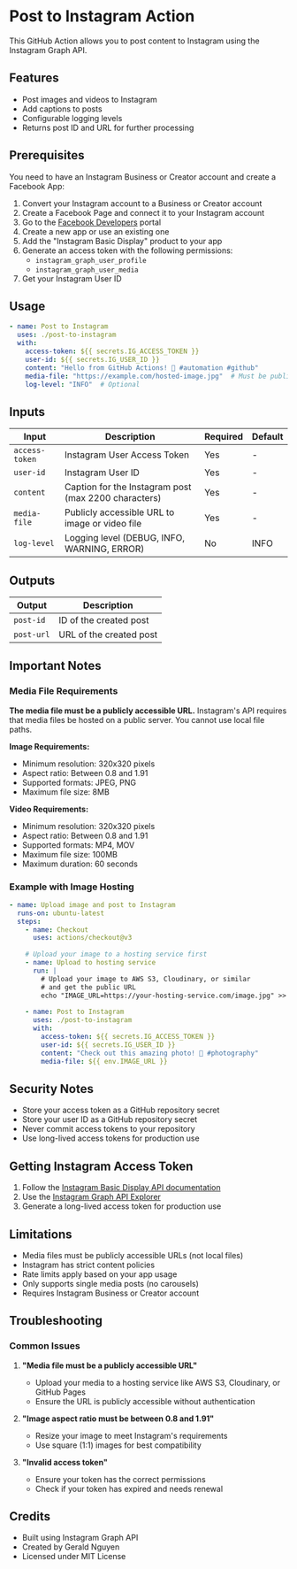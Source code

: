 # Post to Instagram Action

This GitHub Action allows you to post content to Instagram using the Instagram Graph API.

## Features

- Post images and videos to Instagram
- Add captions to posts
- Configurable logging levels
- Returns post ID and URL for further processing

## Prerequisites

You need to have an Instagram Business or Creator account and create a Facebook App:

1. Convert your Instagram account to a Business or Creator account
2. Create a Facebook Page and connect it to your Instagram account
3. Go to the [Facebook Developers](https://developers.facebook.com/) portal
4. Create a new app or use an existing one
5. Add the "Instagram Basic Display" product to your app
6. Generate an access token with the following permissions:
   - `instagram_graph_user_profile`
   - `instagram_graph_user_media`
7. Get your Instagram User ID

## Usage

```yaml
- name: Post to Instagram
  uses: ./post-to-instagram
  with:
    access-token: ${{ secrets.IG_ACCESS_TOKEN }}
    user-id: ${{ secrets.IG_USER_ID }}
    content: "Hello from GitHub Actions! 🚀 #automation #github"
    media-file: "https://example.com/hosted-image.jpg"  # Must be publicly accessible URL
    log-level: "INFO"  # Optional
```

## Inputs

| Input | Description | Required | Default |
|-------|-------------|----------|---------|
| `access-token` | Instagram User Access Token | Yes | - |
| `user-id` | Instagram User ID | Yes | - |
| `content` | Caption for the Instagram post (max 2200 characters) | Yes | - |
| `media-file` | Publicly accessible URL to image or video file | Yes | - |
| `log-level` | Logging level (DEBUG, INFO, WARNING, ERROR) | No | INFO |

## Outputs

| Output | Description |
|--------|-------------|
| `post-id` | ID of the created post |
| `post-url` | URL of the created post |

## Important Notes

### Media File Requirements

**The media file must be a publicly accessible URL.** Instagram's API requires that media files be hosted on a public server. You cannot use local file paths.

**Image Requirements:**
- Minimum resolution: 320x320 pixels
- Aspect ratio: Between 0.8 and 1.91
- Supported formats: JPEG, PNG
- Maximum file size: 8MB

**Video Requirements:**
- Minimum resolution: 320x320 pixels
- Aspect ratio: Between 0.8 and 1.91
- Supported formats: MP4, MOV
- Maximum file size: 100MB
- Maximum duration: 60 seconds

### Example with Image Hosting

```yaml
- name: Upload image and post to Instagram
  runs-on: ubuntu-latest
  steps:
    - name: Checkout
      uses: actions/checkout@v3
    
    # Upload your image to a hosting service first
    - name: Upload to hosting service
      run: |
        # Upload your image to AWS S3, Cloudinary, or similar
        # and get the public URL
        echo "IMAGE_URL=https://your-hosting-service.com/image.jpg" >> $GITHUB_ENV
    
    - name: Post to Instagram
      uses: ./post-to-instagram
      with:
        access-token: ${{ secrets.IG_ACCESS_TOKEN }}
        user-id: ${{ secrets.IG_USER_ID }}
        content: "Check out this amazing photo! 📸 #photography"
        media-file: ${{ env.IMAGE_URL }}
```

## Security Notes

- Store your access token as a GitHub repository secret
- Store your user ID as a GitHub repository secret
- Never commit access tokens to your repository
- Use long-lived access tokens for production use

## Getting Instagram Access Token

1. Follow the [Instagram Basic Display API documentation](https://developers.facebook.com/docs/instagram-basic-display-api/getting-started)
2. Use the [Instagram Graph API Explorer](https://developers.facebook.com/tools/explorer/)
3. Generate a long-lived access token for production use

## Limitations

- Media files must be publicly accessible URLs (not local files)
- Instagram has strict content policies
- Rate limits apply based on your app usage
- Only supports single media posts (no carousels)
- Requires Instagram Business or Creator account

## Troubleshooting

### Common Issues

1. **"Media file must be a publicly accessible URL"**
   - Upload your media to a hosting service like AWS S3, Cloudinary, or GitHub Pages
   - Ensure the URL is publicly accessible without authentication

2. **"Image aspect ratio must be between 0.8 and 1.91"**
   - Resize your image to meet Instagram's requirements
   - Use square (1:1) images for best compatibility

3. **"Invalid access token"**
   - Ensure your token has the correct permissions
   - Check if your token has expired and needs renewal

## Credits

- Built using Instagram Graph API
- Created by Gerald Nguyen
- Licensed under MIT License